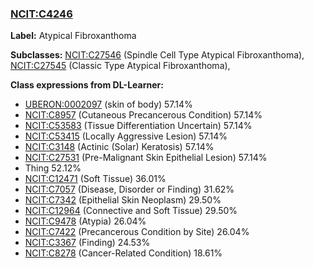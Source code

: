 
### [NCIT:C4246](http://purl.obolibrary.org/obo/NCIT_C4246)
**Label:** Atypical Fibroxanthoma

**Subclasses:** [NCIT:C27546](http://purl.obolibrary.org/obo/NCIT_C27546) (Spindle Cell Type Atypical Fibroxanthoma), [NCIT:C27545](http://purl.obolibrary.org/obo/NCIT_C27545) (Classic Type Atypical Fibroxanthoma), 

**Class expressions from DL-Learner:**

- [UBERON:0002097](http://purl.obolibrary.org/obo/UBERON_0002097) (skin of body) 57.14%
- [NCIT:C8957](http://purl.obolibrary.org/obo/NCIT_C8957) (Cutaneous Precancerous Condition) 57.14%
- [NCIT:C53583](http://purl.obolibrary.org/obo/NCIT_C53583) (Tissue Differentiation Uncertain) 57.14%
- [NCIT:C53415](http://purl.obolibrary.org/obo/NCIT_C53415) (Locally Aggressive Lesion) 57.14%
- [NCIT:C3148](http://purl.obolibrary.org/obo/NCIT_C3148) (Actinic (Solar) Keratosis) 57.14%
- [NCIT:C27531](http://purl.obolibrary.org/obo/NCIT_C27531) (Pre-Malignant Skin Epithelial Lesion) 57.14%
- Thing 52.12%
- [NCIT:C12471](http://purl.obolibrary.org/obo/NCIT_C12471) (Soft Tissue) 36.01%
- [NCIT:C7057](http://purl.obolibrary.org/obo/NCIT_C7057) (Disease, Disorder or Finding) 31.62%
- [NCIT:C7342](http://purl.obolibrary.org/obo/NCIT_C7342) (Epithelial Skin Neoplasm) 29.50%
- [NCIT:C12964](http://purl.obolibrary.org/obo/NCIT_C12964) (Connective and Soft Tissue) 29.50%
- [NCIT:C9478](http://purl.obolibrary.org/obo/NCIT_C9478) (Atypia) 26.04%
- [NCIT:C7422](http://purl.obolibrary.org/obo/NCIT_C7422) (Precancerous Condition by Site) 26.04%
- [NCIT:C3367](http://purl.obolibrary.org/obo/NCIT_C3367) (Finding) 24.53%
- [NCIT:C8278](http://purl.obolibrary.org/obo/NCIT_C8278) (Cancer-Related Condition) 18.61%


